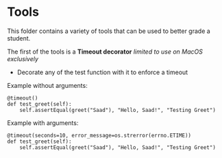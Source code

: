 # Tools

This folder contains a variety of tools that can be used to better grade a student. 

The first of the tools is a <b>Timeout decorator</b> <i> limited to use on MacOS exclusively </i>

- Decorate any of the test function with it to enforce a timeout

Example without arguments: 

	@timeout()
    def test_greet(self):
        self.assertEqual(greet("Saad"), "Hello, Saad!", "Testing Greet")
	

Example with arguments:
	
	@timeout(seconds=10, error_message=os.strerror(errno.ETIME))
    def test_greet(self):
        self.assertEqual(greet("Saad"), "Hello, Saad!", "Testing Greet")
